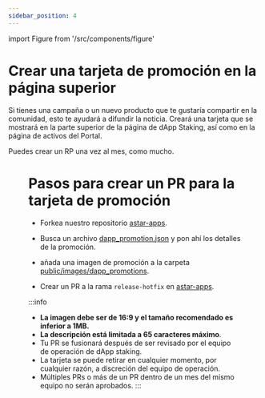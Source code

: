 ```yaml
---
sidebar_position: 4
---
```


import Figure from '/src/components/figure'

# Crear una tarjeta de promoción en la página superior

Si tienes una campaña o un nuevo producto que te gustaría compartir en la comunidad, esto te ayudará a difundir la noticia. Creará una tarjeta que se mostrará en la parte superior de la página de dApp Staking, así como en la página de activos del Portal.

Puedes crear un RP una vez al mes, como mucho.

<Figure src={require('/docs/use/dapp-staking/for-devs/img/Promotion_card_1.png').default} width="100%" />

# Pasos para crear un PR para la tarjeta de promoción

- Forkea nuestro repositorio [astar-apps](https://github.com/AstarNetwork/astar-apps).

- Busca un archivo [dapp_promotion.json](https://github.com/AstarNetwork/astar-apps/blob/main/src/data/dapp_promotions.json) y pon ahí los detalles de la promoción.

- añada una imagen de promoción a la carpeta [public/images/dapp_promotions](https://github.com/AstarNetwork/astar-apps/tree/main/public/images/dapp_promotions).

- Crear un PR a la rama <code>release-hotfix</code> en [astar-apps](https://github.com/AstarNetwork/astar-apps).

:::info

- **La imagen debe ser de 16:9 y el tamaño recomendado es inferior a 1MB.**
- **La descripción está limitada a 65 caracteres máximo**.
- Tu PR se fusionará después de ser revisado por el equipo de operación de dApp staking.
- La tarjeta se puede retirar en cualquier momento, por cualquier razón, a discreción del equipo de operación.
- Múltiples PRs o más de un PR dentro de un mes del mismo equipo no serán aprobados.
  :::
